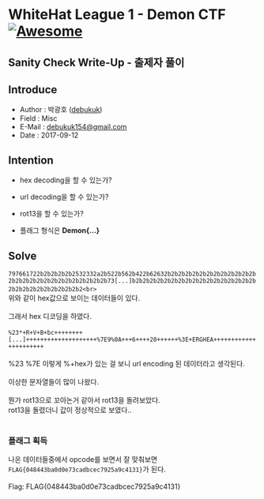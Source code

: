 # WhiteHat League 1 - Demon CTF [![Awesome](https://cdn.rawgit.com/sindresorhus/awesome/d7305f38d29fed78fa85652e3a63e154dd8e8829/media/badge.svg)](https://github.com/sindresorhus/awesome)
Sanity Check Write-Up - 출제자 풀이
-----------------------------------

## Introduce
* Author : 박광호 ([debukuk](http://debu.kr/))
* Field  : Misc
* E-Mail : debukuk154@gmail.com
* Date   : 2017-09-12

## Intention
* hex decoding을 할 수 있는가?
* url decoding을 할 수 있는가?
* rot13을 할 수 있는가?

* 플래그 형식은 **Demon{...}**

## Solve
`797661722b2b2b2b2b2532332a2b522b562b422b62632b2b2b2b2b2b2b2b2b2b2b2b2b2b2b2b2b2b2b2b2b2b2b2b2b2b2b73[...]b2b2b2b2b2b2b2b2b2b2b2b2b2b2b2b2b2b2b2b2b2b2b2b2b2b2b2b2<br>`
 <br>
위와 같이 hex값으로 보이는 데이터들이 있다.<br>
 <br>
그래서 hex 디코딩을 하였다.<br>
 <br>
`%23*+R+V+B+bc++++++++[...]++++++++++++++++++++%7E9%0A+++6++++20++++++%3E+ERGHEA++++++++++++++++++++++`<br>
 <br>
%23 %7E 이렇게 %+hex가 있는 걸 보니 url encoding 된 데이터라고 생각된다.<br>
 <br>
이상한 문자열들이 많이 나왔다.<br>
 <br>
뭔가 rot13으로 꼬아논거 같아서 rot13을 돌려보았다. <br>
rot13을 돌렸더니 값이 정상적으로 보였다..<br>
<br>
### 플래그 획득
나온 데이터들중에서 opcode를 보면서 잘 맞춰보면 `FLAG{048443ba0d0e73cadbcec7925a9c4131}`가 된다.<br>
<br>
Flag: FLAG{048443ba0d0e73cadbcec7925a9c4131}<br>
